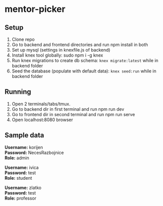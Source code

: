 # mentor-picker

## Setup
1. Clone repo
2. Go to backend and frontend directories and run npm install in both
3. Set up mysql (settings in knexfile.js of backend)
4. Install knex tool globally: sudo npm i -g knex
5. Run knex migrations to create db schema: `knex migrate:latest` while in backend folder
6. Seed the database (populate with default data): `knex seed:run` while in backend folder

## Running
1. Open 2 terminals/tabs/tmux.
2. Go to backend dir in first terminal and run npm run dev
3. Go to frontend dir in second terminal and run npm run serve
4. Open localhost:8080 browser

## Sample data
**Username:** korijen  
**Password:** NecesRazbojnice  
**Role:** admin  
  
**Username:** ivica  
**Password:** test  
**Role:** student  
  
**Username:** zlatko  
**Password:** test  
**Role:** professor  
